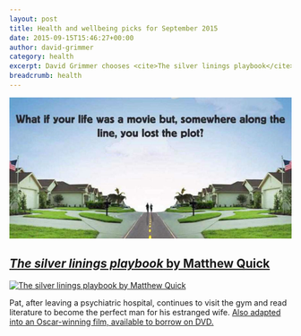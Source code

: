 ```yaml
---
layout: post
title: Health and wellbeing picks for September 2015
date: 2015-09-15T15:46:27+00:00
author: david-grimmer
category: health
excerpt: David Grimmer chooses <cite>The silver linings playbook</cite> by Matthew Quick this month.
breadcrumb: health
---
```

![The silver linings playbook by Matthew Quick](/images/featured/featured-the-silver-linings-playbook.jpg)

## [<cite>The silver linings playbook</cite> by Matthew Quick](https://suffolk.spydus.co.uk/cgi-bin/spydus.exe/ENQ/OPAC/BIBENQ/5629832?QRY=CTIBIB%3C%20IRN(102204)&QRYTEXT=The%20silver%20linings%20playbook)

<a href="https://suffolk.spydus.co.uk/cgi-bin/spydus.exe/ENQ/OPAC/BIBENQ/5629832?QRY=CTIBIB%3C%20IRN(102204)&QRYTEXT=The%20silver%20linings%20playbook"><img class="alignnone" src="http://suffolklibraries.co.uk/wp-content/uploads/2015/09/silverlinings.jpg" alt="The silver linings playbook by Matthew Quick" /></a>

Pat, after leaving a psychiatric hospital, continues to visit the gym and read literature to become the perfect man for his estranged wife. <a href="https://suffolk.spydus.co.uk/cgi-bin/spydus.exe/ENQ/OPAC/BIBENQ/5633793?QRY=CTIBIB%3C%20IRN(20749845)&QRYTEXT=Silver%20linings%20playbook%20%5Bvideorecording%5D">Also adapted into an Oscar-winning film, available to borrow on DVD.</a>
